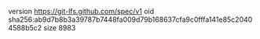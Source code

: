version https://git-lfs.github.com/spec/v1
oid sha256:ab9d7b8b3a39787b7448fa009d79b168637cfa9c0fffa141e85c20404588b5c2
size 8983

